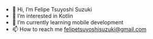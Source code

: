 - 👋 Hi, I’m Felipe Tsuyoshi Suzuki
- 👀 I’m interested in Kotlin
- 🌱 I’m currently learning mobile 
development
- 📫 How to reach me felipetsuyoshisuzuki@gmail.com

